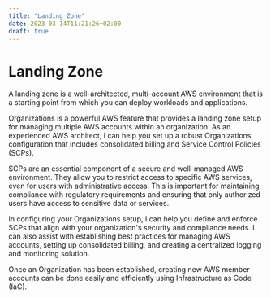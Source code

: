 ```yaml
---
title: "Landing Zone"
date: 2023-03-14T11:21:26+02:00
draft: true
---
```


# Landing Zone

A landing zone is a well-architected, multi-account AWS environment that is a starting point from which you can deploy workloads and applications.

Organizations is a powerful AWS feature that provides a landing zone setup for managing multiple AWS accounts within an organization. As an experienced AWS architect, I can help you set up a robust Organizations configuration that includes consolidated billing and Service Control Policies (SCPs).

SCPs are an essential component of a secure and well-managed AWS environment. They allow you to restrict access to specific AWS services, even for users with administrative access. This is important for maintaining compliance with regulatory requirements and ensuring that only authorized users have access to sensitive data or services.

In configuring your Organizations setup, I can help you define and enforce SCPs that align with your organization's security and compliance needs. I can also assist with establishing best practices for managing AWS accounts, setting up consolidated billing, and creating a centralized logging and monitoring solution.

Once an Organization has been established, creating new AWS member accounts can be done easily and efficiently using Infrastructure as Code (IaC).
